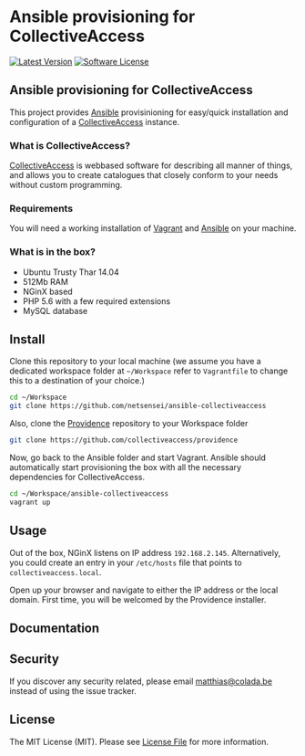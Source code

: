 # Ansible provisioning for CollectiveAccess

[![Latest Version](https://img.shields.io/github/release/netsensei/ansible-collectiveaccess.svg?style=flat-square)](https://github.com/netsensei/ansible-collectiveaccess/releases)
[![Software License](https://img.shields.io/badge/license-MIT-brightgreen.svg?style=flat-square)](LICENSE.md)

## Ansible provisioning for CollectiveAccess

This project provides [Ansible](http://www.ansible.com) provisinioning for easy/quick installation and configuration of a [CollectiveAccess](http://collectiveaccess.org/) instance.

### What is CollectiveAccess?

[CollectiveAccess](http://collectiveaccess.org/) is webbased software for describing all manner of things, and allows you to create catalogues that closely conform to your needs without custom programming.

### Requirements

You will need a working installation of [Vagrant](https://www.vagrantup.com/) and [Ansible](http://www.ansible.com) on your machine.

### What is in the box?

- Ubuntu Trusty Thar 14.04
- 512Mb RAM
- NGinX based
- PHP 5.6 with a few required extensions
- MySQL database

## Install

Clone this repository to your local machine (we assume you have a dedicated workspace folder at `~/Workspace` refer to `Vagrantfile` to change this to a destination of your choice.)

```bash
cd ~/Workspace
git clone https://github.com/netsensei/ansible-collectiveaccess
```

Also, clone the [Providence](https://github.com/collectiveaccess/providence) repository to your Workspace folder

```bash
git clone https://github.com/collectiveaccess/providence
```

Now, go back to the Ansible folder and start Vagrant. Ansible should automatically start provisioning the box with all the necessary dependencies for CollectiveAccess.

```bash
cd ~/Workspace/ansible-collectiveaccess
vagrant up
```

## Usage

Out of the box, NGinX listens on IP address `192.168.2.145`. Alternatively, you could create an entry in your `/etc/hosts` file that points to `collectiveaccess.local`.

Open up your browser and navigate to either the IP address or the local domain. First time, you will be welcomed by the Providence installer.

## Documentation

## Security

If you discover any security related, please email matthias@colada.be instead of using the issue tracker.

## License

The MIT License (MIT). Please see [License File](LICENSE.md) for more information.
